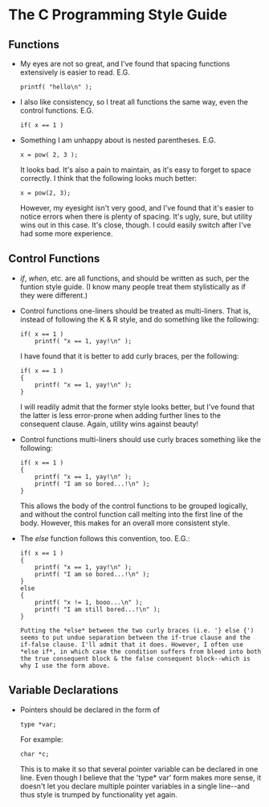 The C Programming Style Guide
=============================

Functions
---------

*	My eyes are not so great, and I've found that spacing functions extensively is easier to read. E.G.

		printf( "hello\n" );

*	I also like consistency, so I treat all functions the same way, even the control functions. E.G.

		if( x == 1 )

*	Something I am unhappy about is nested parentheses. E.G.

		x = pow( 2, 3 );

	It looks bad. It's also a pain to maintain, as it's easy to forget to space correctly. I think that the following looks much better:

		x = pow(2, 3);

	However, my eyesight isn't very good, and I've found that it's easier to notice errors when there is plenty of spacing. It's ugly, sure, but utility wins out in this case. It's close, though. I could easily switch after I've had some more experience.

Control Functions
-----------------

*	*if*, *when*, etc. are all functions, and should be written as such, per the funtion style guide. (I know many people treat them stylistically as if they were different.)

*	Control functions one-liners should be treated as multi-liners. That is, instead of following the K & R style, and do something like the following:

		if( x == 1 )
			printf( "x == 1, yay!\n" );

	I have found that it is better to add curly braces, per the following:

		if( x == 1 )
		{
			printf( "x == 1, yay!\n" );
		}

	I will readily admit that the former style looks better, but I've found that the latter is less error-prone when adding further lines to the consequent clause. Again, utility wins against beauty!

*	Control functions multi-liners should use curly braces something like the following:

		if( x == 1 )
		{
			printf( "x == 1, yay!\n" );
			printf( "I am so bored...!\n" );
		}

	This allows the body of the control functions to be grouped logically, and without the control function call melting into the first line of the body. However, this makes for an overall more consistent style.

*	The *else* function follows this convention, too. E.G.:

		if( x == 1 )
		{
			printf( "x == 1, yay!\n" );
			printf( "I am so bored...!\n" );
		}
		else
		{
			printf( "x != 1, booo...\n" );
			printf( "I am still bored...!\n" );
		}

		Putting the *else* between the two curly braces (i.e. '} else {') seems to put undue separation between the if-true clause and the if-false clause. I'll admit that it does. However, I often use *else if*, in which case the condition suffers from bleed into both the true consequent block & the false consequent block--which is why I use the form above.

Variable Declarations
---------------------

*	Pointers should be declared in the form of

		type *var;

	For example:

		char *c;

	This is to make it so that several pointer variable can be declared in one line. Even though I believe that the 'type* var' form makes more sense, it doesn't let you declare multiple pointer variables in a single line--and thus style is trumped by functionality yet again.

